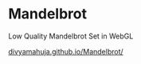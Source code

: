# Mandelbrot

Low Quality Mandelbrot Set in WebGL

[divyamahuja.github.io/Mandelbrot/](divyamahuja.github.io/Mandelbrot/)
